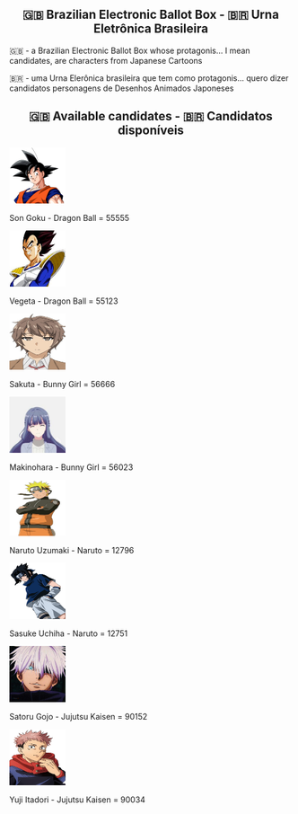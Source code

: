 <h2 align="center">🇬🇧 Brazilian Electronic Ballot Box - 🇧🇷 Urna Eletrônica Brasileira</h2>

<p>
  🇬🇧 - a Brazilian Electronic Ballot Box whose protagonis... I mean candidates, are characters from Japanese Cartoons

  🇧🇷 - uma Urna Elerônica brasileira que tem como protagonis... quero dizer candidatos personagens de Desenhos Animados Japoneses
</p>

<h2 align="center">🇬🇧 Available candidates
 - 🇧🇷 Candidatos disponíveis</h2>
 
<div>
  <img src="public/img/Son Goku.png" width="100px" height="100px">
  <p>Son Goku - Dragon Ball = 55555</p>
</div>

<div>
  <img src="public/img/Vegeta.jpeg" width="100px" height="100px">
  <p>Vegeta - Dragon Ball = 55123</p>
</div>

<div>
  <img src="public/img/Sakuta.jpg" width="100px" height="100px">
  <p>Sakuta - Bunny Girl = 56666</p>
</div>

<div>
  <img src="public/img/Makinohara.jpeg" width="100px" height="100px">
  <p>Makinohara - Bunny Girl = 56023</p>
</div>

<div>
  <img src="public/img/Naruto.jpg" width="100px" height="100px">
  <p>Naruto Uzumaki - Naruto = 12796</p>
</div>

<div>
  <img src="public/img/Sasuke.jpg" width="100px" height="100px">
  <p>Sasuke Uchiha - Naruto = 12751</p>
</div>

<div>
  <img src="public/img/Satoru Gojo.jpg" width="100px" height="100px">
  <p>Satoru Gojo - Jujutsu Kaisen = 90152</p>
</div>

<div>
  <img src="public/img/Yuji Itadori.png" width="100px" height="100px">
  <p>Yuji Itadori - Jujutsu Kaisen = 90034</p>
</div>
